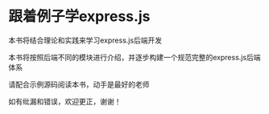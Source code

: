 # 跟着例子学express.js

本书将结合理论和实践来学习express.js后端开发

本书将按照后端不同的模块进行介绍，并逐步构建一个规范完整的express.js后端体系

请配合示例源码阅读本书，动手是最好的老师

如有纰漏和错误，欢迎更正，谢谢！
